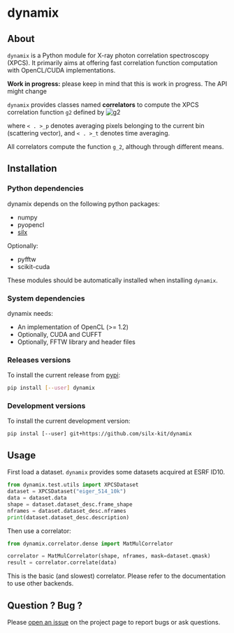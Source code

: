 # dynamix


## About

`dynamix` is a Python module for X-ray photon correlation spectroscopy (XPCS). It primarily aims at offering fast correlation function computation with OpenCL/CUDA implementations.

**Work in progress:** please keep in mind that this is work in progress. The API might change 

`dynamix` provides classes named **correlators** to compute the XPCS correlation function `g2` defined by
![g2](https://latex.codecogs.com/gif.latex?g_2(q,&space;\tau)&space;=&space;\dfrac{&space;\langle&space;\langle&space;I(t,\,&space;p)&space;I(t&space;&plus;&space;\tau,\,&space;p)&space;\rangle_p&space;\rangle_t&space;}&space;{&space;\langle&space;\langle&space;I(t,\,&space;p)&space;\rangle_p&space;\langle&space;I(t&space;&plus;&space;\tau,\,&space;p)&space;\rangle_p&space;\rangle_t&space;})

where `< . >_p` denotes averaging pixels belonging to the current bin (scattering vector), and `< . >_t` denotes time averaging.

All correlators compute the function `g_2`, although through different means.


## Installation

### Python dependencies

dynamix depends on the following python packages:

  - numpy
  - pyopencl
  - [silx](https://github.com/silx-kit/silx)

Optionally:

- pyfftw
- scikit-cuda

These modules should be automatically installed when installing `dynamix`.

### System dependencies

dynamix needs:

- An implementation of OpenCL (>= 1.2)
- Optionally, CUDA and CUFFT
- Optionally, FFTW library and header files

### Releases versions

To install the current release from [pypi](https://pypi.org/project/dynamix/):

```bash
pip install [--user] dynamix
```

### Development versions

To install the current development version:

```bas
pip instal [--user] git+https://github.com/silx-kit/dynamix
```

## Usage

First load a dataset. `dynamix` provides some datasets acquired at ESRF ID10.

```python
from dynamix.test.utils import XPCSDataset
dataset = XPCSDataset("eiger_514_10k")
data = dataset.data
shape = dataset.dataset_desc.frame_shape
nframes = dataset.dataset_desc.nframes
print(dataset.dataset_desc.description)
```

Then use a correlator:

```python
from dynamix.correlator.dense import MatMulCorrelator

correlator = MatMulCorrelator(shape, nframes, mask=dataset.qmask)
result = correlator.correlate(data)
```

This is the basic (and slowest) correlator. Please refer to the documentation to use other backends.

## Question ? Bug ?

Please [open an issue](https://github.com/silx-kit/dynamix/issues) on the project page to report bugs or ask questions.



